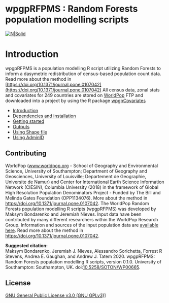 # wpgpRFPMS : Random Forests population modelling scripts 

[![N|Solid](http://maps.worldpop.org.uk/img/worldpop-logo.png)](http://maps.worldpop.org.uk)

# Introduction
wpgpRFPMS is a population modelling R script utilizing Random Forests to inform a dasymetric redistribution of census-based population count data. Read more about the method in [https://doi.org/10.1371/journal.pone.0107042](https://doi.org/10.1371/journal.pone.0107042) 
All census data, zonal stats and covariates for 249 countries are stored on [WorldPop](http://www.worldpop.org.uk) FTP and downloaded into a project by using the R package [wpgpCovariates](https://github.com/wpgp/wpgpCovariates)


* [Introduction ](README.md)
* [Dependencies and installation ](docs/Dependencies.md)
* [Getting started ](docs/GettingStarted.md)
* [Outputs ](docs/Outputs.md)
* [Using Shape file ](docs/Shapefile.md)
* [Using AdminID ](docs/AdminID.md)


## Contributing
WorldPop (www.worldpop.org - School of Geography and Environmental Science, University of Southampton; Department of Geography and Geosciences, University of Louisville; Departement de Geographie, Universite de Namur) and Center for International Earth Science Information Network (CIESIN), Columbia University (2018) in the framework of Global High Resolution Population Denominators Project - Funded by The Bill and Melinda Gates Foundation (OPP1134076). More about the method in https://doi.org/10.1371/journal.pone.0107042. The WorldPop Random Forests population modelling R scripts (wpgpRFPMS) was developed by Maksym Bondarenko and Jeremiah Nieves. Input data have been contributed by many different researchers within the WorldPop Research Group. Information and sources of the input population data are <a href="https://www.worldpop.org/resources/docs/national_boundaries/global-input-population-data-summary.xlsx" target="_blank" title="input population data" >available here</a>. Read more about the method in <a href="https://doi.org/10.1371/journal.pone.0107042">
https://doi.org/10.1371/journal.pone.0107042</a>.

**Suggested citation:**  
Maksym Bondarenko, Jeremiah J. Nieves,  Alessandro Sorichetta, Forrest R Stevens, Andrea E. Gaughan, and Andrew J. Tatem  2020. wpgpRFPMS: Random Forests population modelling R scripts, version 0.1.0. University of Southampton: Southampton, UK. doi:<a href="https://dx.doi.org/10.5258/SOTON/WP00665" target="_blank">10.5258/SOTON/WP00665</a>. 

## License
<a href='COPYING' target='_blank'>GNU General Public License v3.0 (GNU GPLv3)]</a>  

